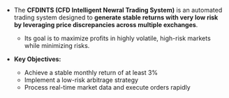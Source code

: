 - The **CFDINTS (CFD Intelligent Newral Trading System)** is an automated trading system designed to **generate stable returns with very low risk by leveraging price discrepancies across multiple exchanges**. 
	- Its goal is to maximize profits in highly volatile, high-risk markets while minimizing risks.

- **Key Objectives:**
    - Achieve a stable monthly return of at least 3%
    - Implement a low-risk arbitrage strategy
    - Process real-time market data and execute orders rapidly